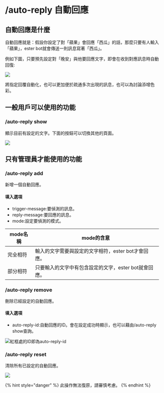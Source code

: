 # /auto-reply 自動回應

## 自動回應是什麼

自動回應就是：假設你設定了對「蘋果」會回應「西瓜」的話，那麼只要有人輸入「蘋果」，ester bot就會傳送一則訊息寫著「西瓜」。

例如下圖，只要預先設定對「晚安」與他要回應文字，即會在收到對應訊息時自動回復:

![](https://cdn.discordapp.com/attachments/848902789681381416/965609067286523955/unknown.png)

將指定回覆自動化，也可以更加便於疏通多次出現的訊息，也可以為討論添增色彩。

## 一般用戶可以使用的功能

### /auto-reply show

顯示目前有設定的文字。下面的按鈕可以切換其他的頁面。

![](https://cdn.discordapp.com/attachments/848902789681381416/965617412600893470/unknown.png)

## 只有管理員才能使用的功能

### /auto-reply add

新增一個自動回應。

#### 填入選項

* trigger-message:要偵測的訊息。
* reply-message:要回應的訊息。
* mode:設定要偵測的模式。

| mode名稱 | mode的含意                         |
| ------ | ------------------------------- |
| 完全相符   | 輸入的文字需要與設定的文字相符，ester bot才會回應。  |
| 部分相符   | 只要輸入的文字中有包含設定的文字，ester bot就會回應。 |

### /auto-reply remove

刪除已經設定的自動回應。

#### 填入選項

* auto-reply-id:自動回應的ID。會在設定成功時顯示，也可以藉由/auto-reply show查詢。

![紅框處的ID即為auto-reply-id](https://cdn.discordapp.com/attachments/848902789681381416/965618853608562800/unknown.png)

### /auto-reply reset

​清除所有已設定的自動回應。

![](https://cdn.discordapp.com/attachments/848902789681381416/965621191136137246/unknown.png)

{% hint style="danger" %}
此操作無法復原，請審慎考慮。
{% endhint %}

